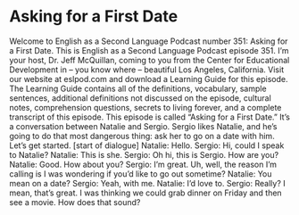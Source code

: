 # Asking for a First Date

Welcome to English as a Second Language Podcast number 351: Asking for a First Date.  This is English as a Second Language Podcast episode 351.  I’m your host, Dr. Jeff McQuillan, coming to you from the Center for Educational Development in – you know where – beautiful Los Angeles, California.  Visit our website at eslpod.com and download a Learning Guide for this episode.  The Learning Guide contains all of the definitions, vocabulary, sample sentences, additional definitions not discussed on the episode, cultural notes, comprehension questions, secrets to living forever, and a complete transcript of this episode.  This episode is called “Asking for a First Date.”  It’s a conversation between Natalie and Sergio.  Sergio likes Natalie, and he’s going to do that most dangerous thing: ask her to go on a date with him.  Let’s get started.  [start of dialogue]  Natalie:  Hello.  Sergio:  Hi, could I speak to Natalie?  Natalie:  This is she.    Sergio:  Oh hi, this is Sergio.  How are you?  Natalie:  Good.  How about you?  Sergio:  I’m great.  Uh, well, the reason I’m calling is I was wondering if you’d like to go out sometime?  Natalie:  You mean on a date?    Sergio:  Yeah, with me.    Natalie:  I’d love to.    Sergio:  Really?  I mean, that’s great.  I was thinking we could grab dinner on Friday and then see a movie.  How does that sound? 